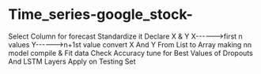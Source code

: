 # Time_series-google_stock-
 Select Column for forecast
 Standardize it
 Declare X & Y
 X------>first n values
 Y------>n+1st value
 convert X And Y From List to Array
 making nn model
 compile & Fit data
 Check Accuracy
 tune for Best Values of Dropouts And LSTM Layers
 Apply on Testing Set
 
